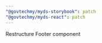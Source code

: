 ```yaml
---
"@govtechmy/myds-storybook": patch
"@govtechmy/myds-react": patch
---
```


Restructure Footer component
